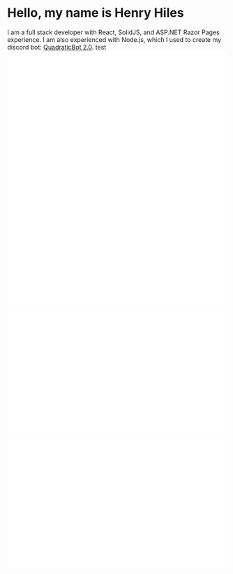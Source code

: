 # Hello, my name is Henry Hiles
I am a full stack developer with React, SolidJS, and ASP.NET Razor Pages experience. I am also experienced with Node.js, which I used to create my discord bot: [QuadraticBot 2.0](https://github.com/Henry-Hiles/QuadraticBot2.0).
test
![](https://raw.githubusercontent.com/Henry-Hiles/github-stats/master/generated/overview.svg#gh-dark-mode-only)
![](https://raw.githubusercontent.com/Henry-Hiles/github-stats/master/generated/overview.svg#gh-light-mode-only)
![](https://raw.githubusercontent.com/Henry-Hiles/github-stats/master/generated/languages.svg#gh-dark-mode-only)
![](https://raw.githubusercontent.com/Henry-Hiles/github-stats/master/generated/languages.svg#gh-light-mode-only)
